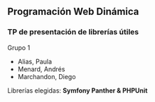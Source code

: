 ## Programación Web Dinámica 
### TP de presentación de librerías útiles
Grupo 1 
- Alias, Paula 
- Menard, Andrés 
- Marchandon, Diego

Librerías elegidas: <b>Symfony Panther & PHPUnit</b>